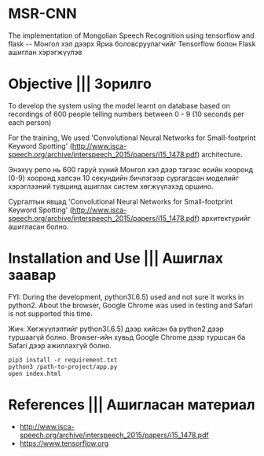 # MSR-CNN
The implementation of Mongolian Speech Recognition using tensorflow and flask
-- Монгол хэл дээрх Яриа боловсруулагчийг Tensorflow болон Flask ашиглан хэрэгжүүлэв

# Objective ||| Зорилго
  To develop the system using the model learnt on database based on recordings of 600 people telling numbers between 0 - 9 (10 seconds per each person)

  For the training, We used 'Convolutional Neural Networks for Small-footprint Keyword Spotting' (http://www.isca-speech.org/archive/interspeech_2015/papers/i15_1478.pdf) architecture.
  
  
  Энэхүү репо нь 600 гаруй хүний Монгол хэл дээр тэгээс есийн хооронд (0-9) хооронд хэлсэн 10 секундийн бичлэгээр сургагдсан моделийг хэрэглээний түвшинд ашиглах систем хөгжүүлэхэд оршино.

  Сургалтын явцад 'Convolutional Neural Networks for Small-footprint Keyword Spotting' (http://www.isca-speech.org/archive/interspeech_2015/papers/i15_1478.pdf) архитектурийг ашигласан болно.

# Installation and Use ||| Ашиглах заавар
  FYI: During the development, python3(.6.5) used and not sure it works in python2. About the browser, Google Chrome was used in testing and Safari is not supported this time.

  Жич: Хөгжүүлэлтийг python3(.6.5) дээр хийсэн ба python2 дээр туршаагүй болно. Browser-ийн хувьд Google Chrome дээр туршсан ба Safari дээр ажиллахгүй болно.
  
    pip3 install -r requirement.txt
    python3 /path-to-project/app.py
    open index.html
    
# References ||| Ашигласан материал
  
  - http://www.isca-speech.org/archive/interspeech_2015/papers/i15_1478.pdf
  - https://www.tensorflow.org
